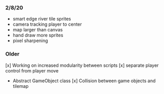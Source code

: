 ### 2/8/20
- smart edge river tile sprites
- camera tracking player to center
- map larger than canvas
- hand draw more sprites
- pixel sharpening

### Older

[x] Working on increased modularity between scripts
  [x] separate player control from player move
- Abstract GameObject class
[x] Collision between game objects and tilemap
